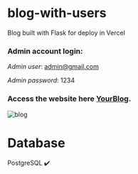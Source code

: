 # blog-with-users
Blog built with Flask for deploy in Vercel

### Admin account login: 
_Admin user_: admin@gmail.com

_Admin password_: 1234

### Access the website here [YourBlog](https://yourblog.vercel.app/).

![blog](https://github.com/Genilsonbick/blog-with-users/assets/135557745/114f4473-2ad8-4462-9c15-b9293a6ba16b)

# Database
PostgreSQL ✔️
